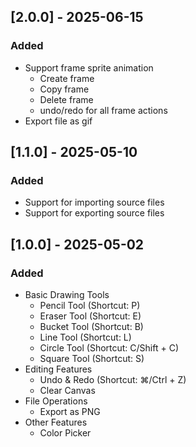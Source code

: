 ## [2.0.0] - 2025-06-15
### Added
- Support frame sprite animation
  - Create frame
  - Copy frame
  - Delete frame
  - undo/redo for all frame actions
- Export file as gif

## [1.1.0] - 2025-05-10

### Added
- Support for importing source files
- Support for exporting source files

## [1.0.0] - 2025-05-02

### Added
- Basic Drawing Tools
  - Pencil Tool (Shortcut: P)
  - Eraser Tool (Shortcut: E)
  - Bucket Tool (Shortcut: B)
  - Line Tool (Shortcut: L)
  - Circle Tool (Shortcut: C/Shift + C)
  - Square Tool (Shortcut: S)
- Editing Features
  - Undo & Redo (Shortcut: ⌘/Ctrl + Z)
  - Clear Canvas
- File Operations
  - Export as PNG
- Other Features
  - Color Picker
